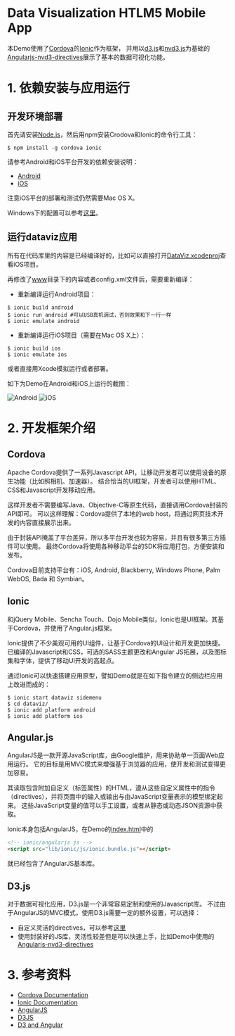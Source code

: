 Data Visualization HTLM5 Mobile App
================================

本Demo使用了[Cordova](http://cordova.apache.org)的[Ionic](ionicframework.com)作为框架，
并用以[d3.js](d3js.org)和[nvd3.js](http://nvd3.org/)为基础的
[Angularjs-nvd3-directives](http://cmaurer.github.io/angularjs-nvd3-directives/)展示了基本的数据可视化功能。

# 1. 依赖安装与应用运行
## 开发环境部署
首先请安装[Node.js](http://nodejs.org/)，然后用npm安装Crodova和Ionic的命令行工具：
```shell
$ npm install -g cordova ionic
```

请参考Android和iOS平台开发的依赖安装说明：
* [Android](http://cordova.apache.org/docs/en/3.3.0/guide_platforms_android_index.md.html#Android%20Platform%20Guide)
* [iOS](http://cordova.apache.org/docs/en/3.3.0/guide_platforms_ios_index.md.html#iOS%20Platform%20Guide)

注意iOS平台的部署和测试仍然需要Mac OS X。

Windows下的配置可以参考[这里](http://learn.ionicframework.com/videos/windows-android/)。

## 运行dataviz应用
所有在代码库里的内容是已经编译好的，比如可以直接打开[DataViz.xcodeproj](dataviz/platforms/ios/dataviz.xcodeproj)查看iOS项目。

再修改了[www](dataviz/www)目录下的内容或者config.xml文件后，需要重新编译：

* 重新编译运行Android项目：
```shell
$ ionic build android
$ ionic run android #可以USB真机调试，否则效果和下一行一样
$ ionic emulate android
```

* 重新编译运行iOS项目（需要在Mac OS X上）：
```shell
$ ionic build ios
$ ionic emulate ios
```
或者直接用Xcode模拟运行或者部署。

如下为Demo在Android和iOS上运行的截图：

![Android](../images/android-pie-chart.png)
![iOS](../images/ios-discrete-bar.png)

# 2. 开发框架介绍
## Cordova
Apache Cordova提供了一系列Javascript API，让移动开发者可以使用设备的原生功能（比如照相机、加速器）。
结合恰当的UI框架，开发者可以使用HTML、CSS和Javascript开发移动应用。

这样开发者不需要编写Java、Objective-C等原生代码，直接调用Cordova封装的API即可。
可以这样理解：Cordova提供了本地的web host，将通过网页技术开发的内容直接展示出来。

由于封装API掩盖了平台差异，所以多平台开发也较为容易，并且有很多第三方插件可以使用。
最终Cordova将使用各种移动平台的SDK将应用打包，方便安装和发布。

Cordova目前支持平台有：iOS, Android, Blackberry, Windows Phone, Palm WebOS, Bada 和 Symbian。

## Ionic
和jQuery Mobile、Sencha Touch、Dojo Mobile类似，Ionic也是UI框架。其基于Cordova，并使用了Angular.js框架。

Ionic提供了不少美观可用的UI组件，让基于Cordova的UI设计和开发更加快捷。
已编译的Javascript和CSS，可选的SASS主题更改和Angular JS拓展，以及图标集和字体，提供了移动UI开发的高起点。

通过Ionic可以快速搭建应用原型，譬如Demo就是在如下指令建立的侧边栏应用上改进而成的：
```shell
$ ionic start dataviz sidemenu
$ cd dataviz/
$ ionic add platform android
$ ionic add platform ios
```

## Angular.js
AngularJS是一款开源JavaScript库，由Google维护，用来协助单一页面Web应用运行。
它的目标是用MVC模式来增强基于浏览器的应用，使开发和测试变得更加容易。

其读取包含附加自定义（标签属性）的HTML，遵从这些自定义属性中的指令（directives），并将页面中的输入或输出与由JavaScript变量表示的模型绑定起来。
这些JavaScript变量的值可以手工设置，或者从静态或动态JSON资源中获取。

Ionic本身包括AngularJS，在Demo的[index.html](dataviz/www/index.html)中的
```html
<!-- ionic/angularjs js -->
<script src="lib/ionic/js/ionic.bundle.js"></script>
```
就已经包含了AngularJS基本库。

## D3.js
对于数据可视化应用，D3.js是一个非常容易定制和使用的Javascript库。
不过由于AngularJS的MVC模式，使用D3.js需要一定的额外设置，可以选择：
* 自定义灵活的directives，可以参考[这里](http://www.ng-newsletter.com/posts/d3-on-angular.html)
* 使用封装好的JS库，灵活性较差但是可以快速上手，比如Demo中使用的[Angularjs-nvd3-directives](http://cmaurer.github.io/angularjs-nvd3-directives/)

# 3. 参考资料
* [Cordova Documentation](http://cordova.apache.org/docs/en/3.5.0/)
* [Ionic Documentation](http://ionicframework.com/docs/)
* [AngularJS](https://angularjs.org/)
* [D3JS](http://d3js.org/)
* [D3 and Angular](https://www.dashingd3js.com/d3-resources/d3-and-angular)
